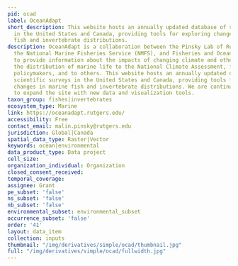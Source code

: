 ```yaml
---
pid: ocad
label: OceanAdapt
short_description: This website hosts an annually updated database of scientific surveys
  in the United States and Canada, providing tools for exploring changes in marine
  fish and invertebrate distributions.
description: OceanAdapt is a collaboration between the Pinsky Lab of Rutgers University,
  the National Marine Fisheries Service (NMFS), and Fisheries and Oceans Canada (DFO)
  to provide information about the impacts of changing climate and other factors on
  the distribution of marine life to the National Climate Assessment, fisheries communities,
  policymakers, and to others. This website hosts an annually updated database of
  scientific surveys in the United States and Canada, providing tools for exploring
  changes in marine fish and invertebrate distributions. We are continually working
  to expand the site with new data and visualization tools.
taxon_group: fishes|invertebrates
ecosystem_type: Marine
link: https://oceanadapt.rutgers.edu/
accessibility: Free
contact_email: malin.pinsky@rutgers.edu
jurisdiction: Global|Canada
spatial_data_type: Raster|Vector
keywords: ocean|environmental
data_product_type: Data project
cell_size: 
organization_individual: Organization
closed_consent_received: 
temporal_coverage: 
assignee: Grant
pe_subset: 'false'
ns_subset: 'false'
nb_subset: 'false'
environmental_subset: environmental_subset
occurrence_subset: 'false'
order: '41'
layout: data_item
collection: inputs
thumbnail: "/img/derivatives/simple/ocad/thumbnail.jpg"
full: "/img/derivatives/simple/ocad/fullwidth.jpg"
---
```

